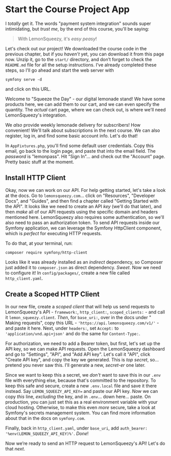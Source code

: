 # Start the Course Project App

I *totally* get it. The words "payment system integration" sounds super
intimidating, but *trust me*, by the end of this course, you'll be saying:

> With LemonSqueezy, it's *easy peasy*!

Let's check out our project! We downloaded the course code in the previous
chapter, but if you *haven’t* yet, you can download it from this page now. Unzip
it, go to the `start/` directory, and don’t forget to check the `README.md` file
for all the setup instructions. I’ve already completed these steps, so I'll go
ahead and start the web server with

```terminal
symfony serve -d
```

and click on this URL.

Welcome to "Squeeze the Day" - our digital lemonade stand! We have some products
here, we can add them to our cart, and we can even specify the quantity. The
*actual* cart page, where we can check out, is where we'll need LemonSqueezy's
integration.

We *also* provide weekly lemonade delivery for subscribers! How convenient!
We'll talk about subscriptions in the next course. We can also register, log in,
and find some basic account info. Let's do that!

In `AppFixtures.php`, you'll find some default user credentials. Copy this
email, go back to the login page, and paste that into the email field. The
*password* is "lemonpass". Hit "Sign In"... and check out the "Account" page.
Pretty basic stuff at the moment.

## Install HTTP Client

Okay, now we can work on our API. For help getting started, let's take a look at
the docs. Go to `lemonsqueezy.com`... click on "Resources", "Developer Docs",
and "Guides", and then find a chapter called "Getting Started with the API". It
looks like we need to create an API *key* (we'll do that later), and then *make*
all of our API requests using the specific domain and headers mentioned here.
LemonSqueezy also requires some authentication, so we'll also need to pass an
authorization token. To send API requests inside our Symfony application, we can
leverage the Symfony HttpClient component, which is *perfect* for executing HTTP
requests.

To do that, at your terminal, run:

```terminal
composer require symfony/http-client
```

Looks like it was already installed as an *indirect* dependency, so Composer
just added it to `composer.json` as direct dependency. *Sweet*. Now we need to
configure it! In `config/packages/`, create a new file called
`http_client.yaml`.

## Create a Scoped HTTP Client

In our new file, create a *scoped client* that will help us send requests to
LemonSqueezy's API - `framework:`, `http_client:`, `scoped_clients:` - and call
it `lemon_squeezy.client`. *Then*, for `base_uri:`, over in the docs under "
Making requests", copy this URL - `'https://api.lemonsqueezy.com/v1/'` - and
paste it here. Next, under `headers:`, set `Accept:` to
`'application/vnd.api+json'` and do the same for `Content-Type:`.

For authorization, we need to add a Bearer token, but first, let's set up the
API key, so we can make API requests. Open the LemonSqueezy dashboard and go
to "Settings", "API", and "Add API key". Let's call it "API", click "Create API
key", and copy the key we generated. This is *top secret*, so... pretend you
never saw this. I'll generate a new, *secret-er* one later.

Since we want to keep this a secret, we *don't* want to save this in our `.env`
file with everything else, because that's committed to the repository. To keep
this safe and secure, create a new `.env.local` file and save it there instead.
Say `LEMON_SQUEEZY_API_KEY=` and paste our API key. *Now* we can copy *this*
line, *excluding* the key, and in `.env`... down here... paste. On production,
you can just set this as a real environment variable with your cloud hosting.
Otherwise, to make this even *more* secure, take a look at Symfony's secrets
management system. You can find more information about that in the docs on
`symfony.com`.

Finally, back in `http_client.yaml`, under `base_uri`, add
`auth_bearer: '%env(LEMON_SQUEEZY_API_KEY)%'`. *Done*!

Now we’re ready to send an HTTP request to LemonSqueezy's API! Let's do that
*next*.
